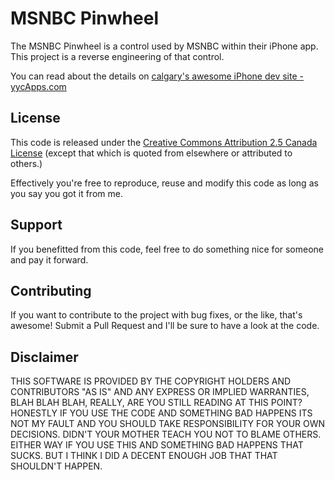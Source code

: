 MSNBC Pinwheel
=============

The MSNBC Pinwheel is a control used by MSNBC within their iPhone app. This
project is a reverse engineering of that control.

You can read about the details on [calgary's awesome iPhone dev site - yycApps.com][2]

License
-------

This code is released under the [Creative
Commons Attribution 2.5 Canada License][1] (except that which is quoted from elsewhere 
or attributed to others.)

Effectively you're free to reproduce, reuse and modify this code as long as you 
say you got it from me. 

Support
-------

If you benefitted from this code, feel free to do something nice for someone
and pay it forward.

Contributing
------------

If you want to contribute to the project with bug fixes, or the like, that's 
awesome! Submit a Pull Request and I'll be sure to have a look at the code.

Disclaimer
----------

THIS SOFTWARE IS PROVIDED BY THE COPYRIGHT HOLDERS AND CONTRIBUTORS "AS IS" AND 
ANY EXPRESS OR IMPLIED WARRANTIES, BLAH BLAH BLAH, REALLY, ARE YOU STILL READING 
AT THIS POINT?  HONESTLY IF YOU USE THE CODE AND SOMETHING BAD HAPPENS ITS NOT MY 
FAULT AND YOU SHOULD TAKE RESPONSIBILITY FOR YOUR OWN DECISIONS. DIDN'T YOUR 
MOTHER TEACH YOU NOT TO BLAME OTHERS. EITHER WAY IF YOU USE THIS AND SOMETHING
BAD HAPPENS THAT SUCKS. BUT I THINK I DID A DECENT ENOUGH JOB THAT THAT
SHOULDN'T HAPPEN.

[1]: http://creativecommons.org/licenses/by/2.5/ca/
[2]: http://www.yycapps.com/2012/04/making-the-msnbc-pinwheel/
